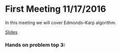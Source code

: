 # First Meeting 11/17/2016
In this meeting we will cover Edmonds–Karp algorithm.


[Slides](https://docs.google.com/presentation/d/1cQSAtQeTftDRPx5BMqbvJJSHC29aRFNYEL_WUzNM_28/edit?usp=sharing)

### Hands on problem top 3:
